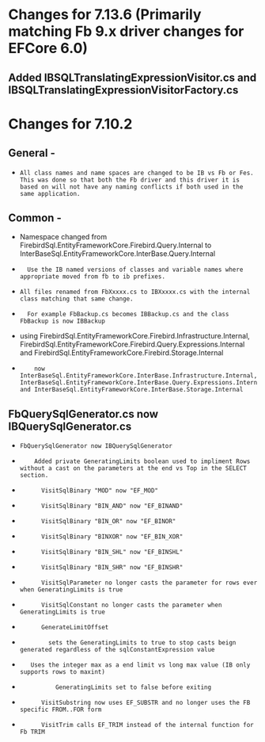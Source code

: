 # Changes for 7.13.6 (Primarily matching Fb 9.x driver changes for EFCore 6.0)

## Added IBSQLTranslatingExpressionVisitor.cs and IBSQLTranslatingExpressionVisitorFactory.cs



# Changes for 7.10.2 

##  General - 
*	  All class names and name spaces are changed to be IB vs Fb or Fes.  This was done so that both the Fb driver and this driver it is based on will not have any naming conflicts if both used in the same application.

##  Common -
*    Namespace changed from FirebirdSql.EntityFrameworkCore.Firebird.Query.Internal to InterBaseSql.EntityFrameworkCore.InterBase.Query.Internal
*		Use the IB named versions of classes and variable names where appropriate moved from fb to ib prefixes.
		
*	  All files renamed from FbXxxxx.cs to IBXxxxx.cs with the internal class matching that same change.  
*	    For example FbBackup.cs becomes IBBackup.cs and the class FbBackup is now IBBackup

*    using FirebirdSql.EntityFrameworkCore.Firebird.Infrastructure.Internal, FirebirdSql.EntityFrameworkCore.Firebird.Query.Expressions.Internal and FirebirdSql.EntityFrameworkCore.Firebird.Storage.Internal
*		  now InterBaseSql.EntityFrameworkCore.InterBase.Infrastructure.Internal, InterBaseSql.EntityFrameworkCore.InterBase.Query.Expressions.Internal and InterBaseSql.EntityFrameworkCore.InterBase.Storage.Internal
			
##	FbQuerySqlGenerator.cs now IBQuerySqlGenerator.cs
*	  FbQuerySqlGenerator now IBQuerySqlGenerator
*		  Added private GeneratingLimits boolean used to impliment Rows without a cast on the parameters at the end vs Top in the SELECT section.
*			VisitSqlBinary "MOD" now "EF_MOD"
*			VisitSqlBinary "BIN_AND" now "EF_BINAND"
*			VisitSqlBinary "BIN_OR" now "EF_BINOR"
*			VisitSqlBinary "BINXOR" now "EF_BIN_XOR"
*			VisitSqlBinary "BIN_SHL" now "EF_BINSHL"
*			VisitSqlBinary "BIN_SHR" now "EF_BINSHR"
*			VisitSqlParameter no longer casts the parameter for rows ever when GeneratingLimits is true 
*			VisitSqlConstant no longer casts the parameter when GeneratingLimits is true 
*			GenerateLimitOffset 
*			  sets the GeneratingLimits to true to stop casts beign generated regardless of the sqlConstantExpression value
*        Uses the integer max as a end limit vs long max value (IB only supports rows to maxint)
*				GeneratingLimits set to false before exiting
*			VisitSubstring now uses EF_SUBSTR and no longer uses the FB specific FROM..FOR form
*			VisitTrim calls EF_TRIM instead of the internal function for Fb TRIM
			
			
